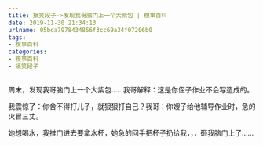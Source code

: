 ```yaml
---
title: 搞笑段子->发现我哥脑门上一个大紫包 | 糗事百科
date: 2019-11-30 21:34:13
urlname: 05bda7978434856f3cc69a34f07206b0
tags: 
- 糗事百科
categories:
- 糗事百科
- 搞笑段子
---
```

周末，发现我哥脑门上一个大紫包……我哥解释：这是你侄子作业不会写造成的。

我震惊了：你舍不得打儿子，就狠狠打自己？我哥：你嫂子给他辅导作业时，急的火冒三丈。

她想喝水，我推门进去要拿水杯，她急的回手把杯子扔给我，，，砸我脑门上了……


